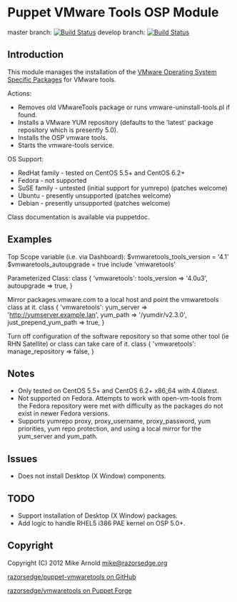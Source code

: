 Puppet VMware Tools OSP Module
==============================

master branch: [![Build Status](https://secure.travis-ci.org/razorsedge/puppet-vmwaretools.png?branch=master)](http://travis-ci.org/razorsedge/puppet-vmwaretools)
develop branch: [![Build Status](https://secure.travis-ci.org/razorsedge/puppet-vmwaretools.png?branch=develop)](http://travis-ci.org/razorsedge/puppet-vmwaretools)

Introduction
------------

This module manages the installation of the [VMware Operating System Specific Packages](http://packages.vmware.com/) for VMware tools.

Actions:

* Removes old VMwareTools package or runs vmware-uninstall-tools.pl if found.
* Installs a VMware YUM repository (defaults to the 'latest' package repository which is presently 5.0).
* Installs the OSP vmware tools.
* Starts the vmware-tools service.

OS Support:

* RedHat family - tested on CentOS 5.5+ and CentOS 6.2+
* Fedora        - not supported
* SuSE family   - untested (initial support for yumrepo) (patches welcome)
* Ubuntu        - presently unsupported (patches welcome)
* Debian        - presently unsupported (patches welcome)

Class documentation is available via puppetdoc.

Examples
--------

Top Scope variable (i.e. via Dashboard):
    $vmwaretools_tools_version = '4.1'
    $vmwaretools_autoupgrade = true
    include 'vmwaretools'

Parameterized Class:
    class { 'vmwaretools':
      tools_version => '4.0u3',
      autoupgrade   => true,
    }

Mirror packages.vmware.com to a local host and point the vmwaretools class at it.
    class { 'vmwaretools':
      yum_server            => 'http://yumserver.example.lan',
      yum_path              => '/yumdir/v2.3.0',
      just_prepend_yum_path => true,
    }

Turn off configuration of the software repository so that some other tool (ie RHN Satellite) or class can take care of it.
    class { 'vmwaretools':
      manage_repository => false,
    }

Notes
-----

* Only tested on CentOS 5.5+ and CentOS 6.2+ x86_64 with 4.0latest.
* Not supported on Fedora.  Attempts to work with open-vm-tools from the Fedora
  repository were met with difficulty as the packages do not exist in newer
  Fedora versions.
* Supports yumrepo proxy, proxy_username, proxy_password, yum priorities, yum repo
  protection, and using a local mirror for the yum_server and yum_path.

Issues
------

* Does not install Desktop (X Window) components.

TODO
----

* Support installation of Desktop (X Window) packages.
* Add logic to handle RHEL5 i386 PAE kernel on OSP 5.0+.

Copyright
---------

Copyright (C) 2012 Mike Arnold <mike@razorsedge.org>

[razorsedge/puppet-vmwaretools on GitHub](https://github.com/razorsedge/puppet-vmwaretools)

[razorsedge/vmwaretools on Puppet Forge](http://forge.puppetlabs.com/razorsedge/vmwaretools)

